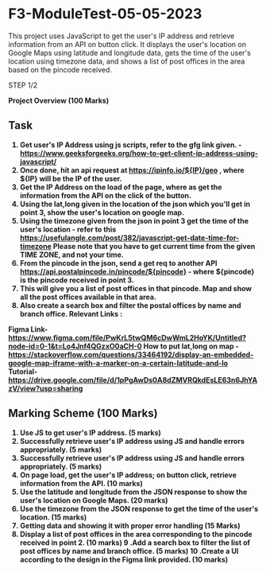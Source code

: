 # F3-ModuleTest-05-05-2023
This project uses JavaScript to get the user's IP address and retrieve information from an API on button click. It displays the user's location on Google Maps using latitude and longitude data, gets the time of the user's location using timezone data, and shows a list of post offices in the area based on the pincode received. 


STEP 1/2


<b>Project Overview (100 Marks)<b>

Task
----------
1. Get user's IP Address using js scripts, refer to the gfg link given. - https://www.geeksforgeeks.org/how-to-get-client-ip-address-using-javascript/
2. Once done, hit an api request at https://ipinfo.io/${IP}/geo , where ${IP} will be the IP of the user.
3. Get the IP Address on the load of the page, where as get the information from the API on the click of the button.
4. Using the lat,long given in the location of the json which you'll get in point 3, show the user's location on google map.
5. Using the timezone given from the json in point 3 get the time of the user's location - refer to this https://usefulangle.com/post/382/javascript-get-date-time-for-timezone
    Please note that you have to get current time from the given TIME ZONE, and not your time.
6. From the pincode in the json, send a get req to another API https://api.postalpincode.in/pincode/${pincode} - where ${pincode} is the pincode received in point 3.
7.  This will give you a list of post offices in that pincode. Map and show all the post offices available in that area.
8. Also create a search box and filter the postal offices by name and branch office.
Relevant Links :

Figma Link- https://www.figma.com/file/PwKrL5twQM6cDwWmL2HoYK/Untitled?node-id=0-1&t=Lo4Jnf4QGzxO0aCH-0
How to put lat,long on map - https://stackoverflow.com/questions/33464192/display-an-embedded-google-map-iframe-with-a-marker-on-a-certain-latitude-and-lo
Tutorial- https://drive.google.com/file/d/1pPgAwDs0A8dZMVRQkdEsLE63n6JhYAzV/view?usp=sharing



Marking Scheme (100 Marks)
------------------------------------------
1. Use JS to get user's IP address. (5 marks)
2. Successfully retrieve user's IP address using JS and handle errors appropriately. (5 marks)
3. Successfully retrieve user's IP address using JS and handle errors appropriately. (5 marks)
4. On page load, get the user's IP address; on button click, retrieve information from the API. (10 marks)
5. Use the latitude and longitude from the JSON response to show the user's location on Google Maps. (20 marks)
6. Use the timezone from the JSON response to get the time of the user's location. (15 marks)
7. Getting data and showing it with proper error handling (15 Marks)
8. Display a list of post offices in the area corresponding to the pincode received in point 2. (10 marks)
9 .Add a search box to filter the list of post offices by name and branch office. (5 marks)
10 .Create a UI according to the design in the Figma link provided. (10 marks)
